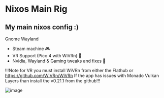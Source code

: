 # Nixos Main Rig
My main nixos config :)
--------------------
Gnome Wayland
* Steam machine 🎮
* VR Support (Pico 4 with WiVRn) 🥽
* Nvidia, Wayland & Gaming tweaks and fixes 🔧

!!!Note for VR you must install WiVRn from either the Flathub or https://github.com/WiVRn/WiVRn
If the app has issues with Monado Vulkan Layers than install the v0.21.1 from the github!!!

![image](https://github.com/user-attachments/assets/d9972738-b73f-437b-bd12-4dc08cc4c5c0)
